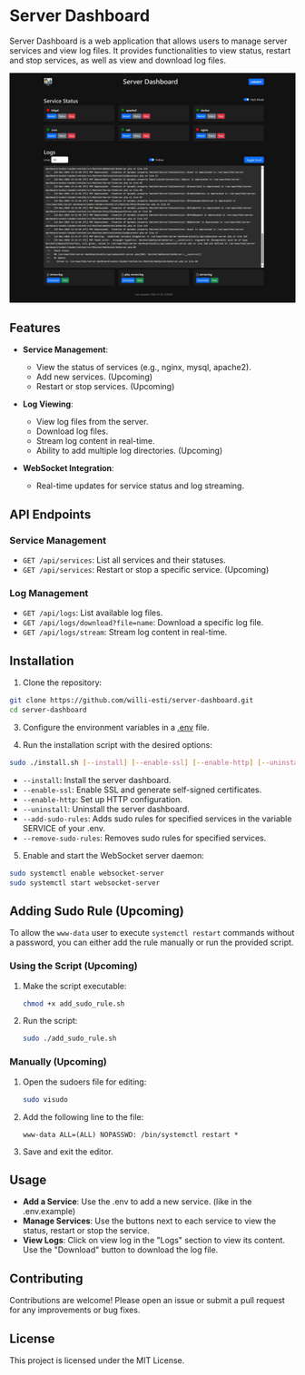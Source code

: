 # Server Dashboard

Server Dashboard is a web application that allows users to manage server services and view log files. It provides functionalities to view status, restart and stop services, as well as view and download log files.

![Server Dashboard](server-dashboard-dark.jpeg)

## Features

- **Service Management**:
  - View the status of services (e.g., nginx, mysql, apache2).
  - Add new services. (Upcoming)
  - Restart or stop services. (Upcoming)

- **Log Viewing**:
  - View log files from the server.
  - Download log files.
  - Stream log content in real-time.
  - Ability to add multiple log directories. (Upcoming)

- **WebSocket Integration**:
  - Real-time updates for service status and log streaming.

## API Endpoints

### Service Management

- `GET /api/services`: List all services and their statuses.
- `GET /api/services`: Restart or stop a specific service. (Upcoming)

### Log Management

- `GET /api/logs`: List available log files.
- `GET /api/logs/download?file=name`: Download a specific log file.
- `GET /api/logs/stream`: Stream log content in real-time.

## Installation

1. Clone the repository:
  ```sh
  git clone https://github.com/willi-esti/server-dashboard.git
  cd server-dashboard
  ```

3. Configure the environment variables in a [.env](.env.example) file.

4. Run the installation script with the desired options:
  ```sh
  sudo ./install.sh [--install] [--enable-ssl] [--enable-http] [--uninstall] [--add-sudo-rules] [--remove-sudo-rules]
  ```

   - `--install`: Install the server dashboard.
   - `--enable-ssl`: Enable SSL and generate self-signed certificates.
   - `--enable-http`: Set up HTTP configuration.
   - `--uninstall`: Uninstall the server dashboard.
   - `--add-sudo-rules`: Adds sudo rules for specified services in the variable SERVICE of your .env.
   - `--remove-sudo-rules`: Removes sudo rules for specified services.

5. Enable and start the WebSocket server daemon:
  ```sh
  sudo systemctl enable websocket-server
  sudo systemctl start websocket-server
  ```

## Adding Sudo Rule (Upcoming)

To allow the `www-data` user to execute `systemctl restart` commands without a password, you can either add the rule manually or run the provided script.

### Using the Script (Upcoming)

1. Make the script executable:
   ```sh
   chmod +x add_sudo_rule.sh
   ```

2. Run the script:
   ```sh
   sudo ./add_sudo_rule.sh
   ```

### Manually (Upcoming)

1. Open the sudoers file for editing:
   ```sh
   sudo visudo
   ```

2. Add the following line to the file:
   ```
   www-data ALL=(ALL) NOPASSWD: /bin/systemctl restart *
   ```

3. Save and exit the editor.


## Usage

- **Add a Service**: Use the .env to add a new service. (like in the .env.example)
- **Manage Services**: Use the buttons next to each service to view the status, restart or stop the service.
- **View Logs**: Click on view log in the "Logs" section to view its content. Use the "Download" button to download the log file.

## Contributing

Contributions are welcome! Please open an issue or submit a pull request for any improvements or bug fixes.

## License

This project is licensed under the MIT License.
